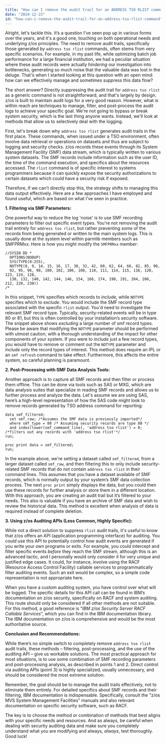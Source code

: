 ```yaml
---
title: "How can I remove the audit trail for an ADDRESS TSO RLIST command?"
date: "2024-12-23"
id: "how-can-i-remove-the-audit-trail-for-an-address-tso-rlist-command"
---
```


Alright, let's tackle this. It’s a question I’ve seen pop up in various forms over the years, and it's a good one, touching on both operational needs and underlying z/os principles. The need to remove audit trails, specifically those generated by `address tso rlist` commands, often stems from very specific scenarios. For example, in my past life, while optimizing batch job performance for a large financial institution, we had a peculiar situation where these audit records were actually *hindering* our investigation into bottlenecks, generating so much noise that the valuable data was lost in the deluge. That's when I started looking at this question with an open mind: how can we effectively manage and sometimes suppress this data flow?

The short answer? Directly suppressing the audit trail for `address tso rlist` as a generic command is not straightforward, and that's largely by design. z/os is built to maintain audit logs for a very good reason. However, what *is* within reach are techniques to manage, filter, and post-process the audit logs to achieve your specific goal. We're not going to bypass or break system security, which is the last thing anyone wants. Instead, we'll look at methods that allow us to selectively deal with the logging.

First, let's break down why `address tso rlist` generates audit trails in the first place. These commands, when issued under a TSO environment, often involve data retrieval or operations on datasets and thus are subject to logging and security checks. z/os records these events through its System Management Facility (SMF) data stream, which is typically written to various system datasets. The SMF records include information such as the user ID, the time of the command execution, and specifics about the resources accessed. The `rlist` command is of specific interest to systems programmers because it can quickly expose the security authorizations to certain datasets which could have a security risk if exposed.

Therefore, if we can’t directly stop this, the strategy shifts to managing this data output effectively. Here are a few approaches I have employed and found useful, which are based on what I’ve seen in practice.

**1. Filtering via SMF Parameters:**

One powerful way to reduce the log 'noise' is to use SMF recording parameters to filter out specific event types. You're not removing the audit trail entirely for `address tso rlist`, but rather preventing *some* of the records from being generated or written to the main system logs. This is usually done at the system level within parmlib members such as SMFPRMxx. Here is how you might modify the `SMFPRMxx` member:

```jcl
//SYSIN DD *
  OPTIONS(NODUP)
  SYS(TYPE(0:255),
  NOTYPE(8, 9, 14, 15, 16, 17, 30, 32, 42, 60, 62, 64, 66, 82, 85, 90,
  92, 95, 96, 98, 100, 102, 106, 108, 110, 111, 114, 115, 116, 120, 123, 124, 128,
  130, 132, 140, 142, 144, 146, 154, 166, 174, 190, 191, 204, 206, 212, 220, 230))
/*
```

In this snippet, `TYPE` specifies which records to *include*, while `NOTYPE` specifies which to *exclude*. You would include the SMF record type associated with the specific `rlist` output. You'd need to investigate the relevant SMF record type. Typically, security-related events will be in type 80 or 81, but this is often controlled by your installation’s security software. The snippet above shows *excluding* a large number of smf record types. Please be aware that modifying the `NOTYPE` parameter should be performed with utmost caution, with a thorough understanding of the impact for other components of your system. If you were to *include* just a few record types, you would have to remove or comment out the `NOTYPE` parameter and *include* only the record types of interest. This method does require an IPL or an `smf refresh` command to take effect. Furthermore, this affects the entire system, so careful planning is paramount.

**2. Post-Processing with SMF Data Analysis Tools:**

Another approach is to capture all SMF records and then filter or process them offline. This can be done via tools such as SAS or MXG, which are data analysis suites that specialize in reading SMF records and allows us to further process and analyze the data. Let's assume we are using SAS, here’s a high-level representation of how the SAS code might look to remove records generated by TSO address command for reporting:

```sas
data smf_filtered;
  set smf_raw; /*Assumes the SMF data is previously imported*/
  where smf_type = 80 /* Assuming security records are type 80 */
  and index(lower(smf_command_line), 'address tso rlist') = 0; /*filters out any records with 'address tso rlist'*/
run;

proc print data = smf_filtered;
run;
```

In the example above, we're setting a dataset called `smf_filtered`, from a larger dataset called `smf_raw`, and then filtering this to only include security-related SMF records that do not contain `address tso rlist` in their command lines. This assumes that you have a dataset available of SMF records, which is normally output by your system’s SMF data collection process. The next `proc print` simply displays the data, but you could then use these records for further analysis or store them in a different location. With this approach, you are creating an audit trail but it’s filtered to your needs. This also is valuable if you have an archive of SMF data and wish to review the historical data. This method is excellent when analysis of data is required instead of complete deletion.

**3. Using z/os Auditing APIs (Less Common, Highly Specific):**

While not a direct solution to suppress `rlist` audit trails, it's useful to know that z/os offers an API (application programming interface) for auditing. You *could* use this API to potentially control how audit events are generated if you write your own programs or exits. For example, you could intercept and filter specific events *before* they reach the SMF stream, although this is an advanced tactic, and I personally would only consider it for very unique and justified edge cases. It could, for instance, involve using the RACF (Resource Access Control Facility) callable services to programmatically filter auditing events. Such an exit would be complex, so a simple code representation is not appropriate here.

When you have a custom auditing system, you have control over what will be logged. The specific details for this API call can be found in IBM’s documentation on z/os security, specifically on RACF and system auditing. This route should only be considered if all other methods are not suitable. For this method, a good reference is “*IBM z/os Security Server RACF Callable Services*”, which you can find in the IBM documentation library. The IBM documentation on z/os is comprehensive and would be the most authoritative source.

**Conclusion and Recommendations:**

While there’s no simple switch to completely remove `address tso rlist` audit trails, these methods – filtering, post-processing, and the use of the auditing API – give us workable solutions. The most practical approach for most situations, is to use some combination of SMF recording parameters and post-processing analysis, as described in points 1 and 2. Direct control via auditing APIs (point 3) is highly specialized, usually unnecessary, and should be considered the most extreme solution.

Remember, the goal should be to manage the audit trails effectively, not to eliminate them entirely. For detailed specifics about SMF records and their filtering, IBM documentation is indispensable. Specifically, consult the "z/os MVS System Management Facilities" manuals and also relevant documentation on specific security software, such as RACF.

The key is to choose the method or combination of methods that best aligns with your specific needs and resources. And as always, be careful when dealing with security auditing data and make sure you completely understand what you are modifying and always, *always*, test thoroughly. Good luck!

